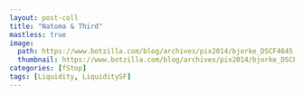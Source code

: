 ```yaml
---
layout: post-coll
title: "Natoma & Third"
mastless: true
image:
  path: https://www.botzilla.com/blog/archives/pix2014/bjorke_DSCF4645.jpg
  thumbnail: https://www.botzilla.com/blog/archives/pix2014/bjorke_DSCF4645.jpg
categories: [fStop]
tags: [Liquidity, LiquiditySF]
---
```





